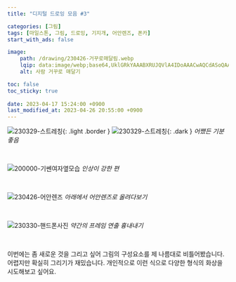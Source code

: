 ```yaml
---
title: "디지털 드로잉 모음 #3"

categories: [그림]
tags: [마일스톤, 그림, 드로잉, 기지개, 어안렌즈, 폰카]
start_with_ads: false

image:
    path: /drawing/230426-거꾸로매달림.webp
    lqip: data:image/webp;base64,UklGRkYAAABXRUJQVlA4IDoAAACwAQCdASoQAAgAAgA0JaQAAtz+deMAAP7+fCmBZZn3+/ZORq9T+vedgOywrM/PuK61PMAYYBLZKgAA
    alt: 사람 거꾸로 매달기

toc: false
toc_sticky: true
 
date: 2023-04-17 15:24:00 +0900
last_modified_at: 2023-04-26 20:55:00 +0900
---
```


![230329-스트레칭](/drawing/230329-스트레칭.webp){: .light .border }
![230329-스트레칭](/drawing/230329-스트레칭.webp){: .dark }
_어쨌든 기분 좋음_

<br>

![200000-기쎈여자옆모습](/drawing/200000-기쎈여자옆모습.webp)
_인상이 강한 편_

<br>

![230426-어안렌즈](/drawing/230426-어안렌즈.webp)
_아래에서 어안렌즈로 올려다보기_

<br>

![230330-핸드폰사진](/drawing/230330-핸드폰사진.webp)
_약간의 프레임 연출 흉내내기_

<br>

이번에는 좀 새로운 것을 그리고 싶어 그림의 구성요소를 제 나름대로 비틀어봤습니다. 어렵지만 확실히 그리기가 재밌습니다. 개인적으로 이런 식으로 다양한 형식의 화상을 시도해보고 싶어요.